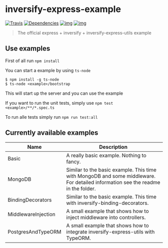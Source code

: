 # inversify-express-example

[![Travis](https://img.shields.io/travis/inversify/inversify-express-example.svg?style=flat-square&label=Travis)](https://travis-ci.org/inversify/inversify-express-example)
[![Dependencies](https://david-dm.org/inversify/inversify-express-example.svg)](https://david-dm.org/inversify/inversify-express-example#info=dependencies)
[![img](https://david-dm.org/inversify/inversify-express-example/dev-status.svg)](https://david-dm.org/inversify/inversify-express-example/#info=devDependencies)
[![img](https://david-dm.org/inversify/inversify-express-example/peer-status.svg)](https://david-dm.org/inversify/inversify-express-example/#info=peerDependenciess)

>The official express + inversify + inversify-express-utils example

## Use examples

First of all run `npm install`

You can start a example by using `ts-node` 
```
$ npm install -g ts-node
$ ts-node <example>/bootstrap
```
This will start up the server and you can use the example

If you want to run the unit tests, simply use `npm test <example>/**/*.spec.ts`

To run alle tests simply run `npm run test:all`

## Currently available examples

Name    | Description
------- | -------------------------------------------------------------------------------------------------------------------------------
Basic   | A really basic example. Nothing to fancy.
MongoDB | Similar to the basic example. This time with MongoDB and some middleware. For detailed information see the readme in the folder.
BindingDecorators | Similar to the basic example. This time with inversify-binding-decorators.
MiddlewareInjection | A small example that shows how to inject middleware into controllers.
PostgresAndTypeORM | A small example that shows how to integrate inversify-express-utils with TypeORM.
